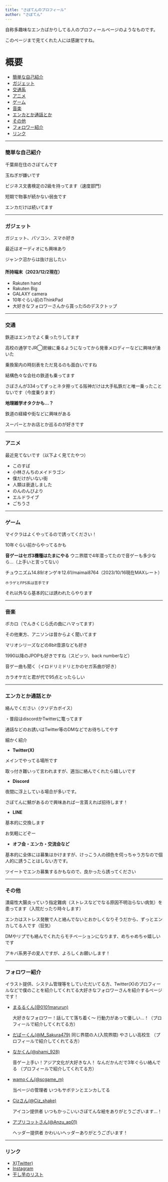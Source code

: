 ```yaml
---
title: "さぼてんのプロフィール"
author: "さぼてん"
---
```


自称多趣味なエンカばかりしてる人のプロフィールページのようなものです。

このページまで見てくれた人には感謝ですね。


# 概要
- [簡単な自己紹介](#簡単な自己紹介)
- [ガジェット](#ガジェット)
- [交通系](#交通)
- [アニメ](#アニメ)
- [ゲーム](#ゲーム)
- [音楽](#音楽)
- [エンカとか通話とか](#エンカとか通話とか)
- [その他](#その他)
- [フォロワー紹介](#フォロワー紹介)
- [リンク](#リンク)

***

### 簡単な自己紹介

千葉県在住のさぼてんです

玉ねぎが嫌いです

ビジネス文書検定の2級を持ってます（速度部門）

短期で物事が続かない弱虫です

エンカだけは続いてます


***
### ガジェット

ガジェット、パソコン、スマホ好き

最近はオーディオにも興味あり

ジャンク沼からは抜け出したい

#### 所持端末（2023/12/2現在）

- Rakuten hand
- Rakuten Big
- GALAXY camera
- 10年ぐらい前のThinkPad
- 大好きなフォロワーさんから貰ったi5のデスクトップ

***
### 交通

鉄道はエンカでよく乗ったりしてます

高校の通学でJR◯房線に乗るようになってから発車メロディーなどに興味が湧いた

乗換案内の時刻表をただ見るのも面白いですね

結構色々な会社の鉄道も乗ってます

さぼさんが334ってずっとネタ擦ってる阪神だけは大手私鉄だと唯一乗ったことないです（今度乗ります）

**地理雑学オタクかも…？**

鉄道の経緯や街などに興味がある

スーパーとかお店とか巡るのが好きです

***
### アニメ

最近見てないです（以下よく見てたやつ）

- このすば
- 小林さんちのメイドラゴン
- 僕だけがいない街
- 人類は衰退しました
- のんのんびより
- エルドライブ
- ごちうさ

***
### ゲーム

マイクラはよくやってるので誘ってください！

10年ぐらい前からやってるかも

**音ゲーはセガ3機種はたまにやる**
ウニ界隈で4年潜ってたので音ゲーも多少なら…（上手いと言ってない）

チュウニズム14.89/オンゲキ12.61/maimai8764（2023/10/16現在MAXレート）

`ホラゲとFPS系は苦手です`

それ以外なら基本的には誘われたらやります

***
### 音楽
ボカロ（でんきくじら氏の曲にハマってます）

その他東方、アニソンは昔からよく聞いてます

マリオシリーズなどの8bit音源なども好き

1990以降のJPOPも好きですね（スピッツ、back numberなど）

音ゲー曲も聞く（イロドリミドリとかのセガ系曲が好き）

カラオケだと君が代で95点とったらしい

***
### エンカとか通話とか

絡んでください（クソデカボイス）

・普段はdiscordかTwitterに篭ってます

通話などのお誘いはTwitter等のDMなどでお待ちしてやす

細かく紹介

- **Twitter(X)**

メインでやってる場所です

取っ付き難いって言われますが、適当に絡んでくれたら嬉しいです

- **Discord**

夜間に浮上している場合が多いです。

さぼてんに鯖があるので興味あれば一言貰えれば招待します！

- **LINE**

基本的に交換します

お気軽にどぞー

- **オフ会・エンカ・交流会など**

基本的に全体には募集はかけますが、けっこう人の顔色を伺っちゃう方なので個人的に誘うことはしない方です。

ツイートでエンカ募集するかもなので、良かったら誘ってください

***
### その他

潰瘍性大腸炎っていう指定難病（ストレスなどでなる原因不明治らない病気）を患ってます（入院だったり時々します）

エンカはストレス発散で人と絡んでないとおかしくなりそうだから、ずっとエンカしてる人です（狂気）

DMやリプでも絡んでくれたらモチベーションになります、めちゃめちゃ嬉しいです

アキバ系男子の変人ですが、よろしくお願いします！

***
### フォロワー紹介
イラスト提供、システム管理等をしていただいてる方、Twitter(X)のプロフィールなどで僕のことを紹介してくれてる大好きなフォロワーさんを紹介するページです！



- [まるるくん(@0101marurun)](https://x.com/0101marurun)

  
  大好きなフォロワー！話してて落ち着く〜
  行動力があって優しい…！（プロフィールで紹介してくれてる方）

- [だばーくん(@M_Sakura479)](https://x.com/M_Sakura479)
同じ界隈の人(入院界隈)
やさしい高校生  （プロフィールで紹介してくれてる方）


- [なかくん(@shami_928)](https://x.com/shami_928)
  
  音ゲー上手い！アジア文化が大好きな人！
  なんだかんだで3年ぐらい絡んでる
  （プロフィールで紹介してくれてる方）

- [wamoくん(@scgame_m)](https://x.com/scgame_m)
  
  当ページの管理者
  いつもサボテンとエンカしてる

- [Cizさん(@Ciz_shake)](https://x.com/Ciz_shake)
  
  アイコン提供者
  いつもかっこいいさぼてんな絵をありがとうございます…！

- [アプリコットさん(@Anzu_ap01)](https://x.com/Anzu_ap01)
  
  ヘッダー提供者
  かわいいヘッダーありがとうございます！
***
### リンク

- [X(Twitter)](https://x.com/saisabo10)
- [Instagram](https://instagram.com/saisabo10)
- [干し芋のリスト](https://www.amazon.jp/hz/wishlist/ls/2OER50S284I5A?ref_=wl_share)
